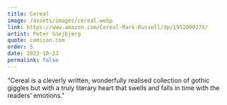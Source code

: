 ```yaml
---
title: Cereal
image: /assets/images/cereal.webp
link: https://www.amazon.com/Cereal-Mark-Russell/dp/195209027X/
artist: Peter Snejbjerg 
quote: comicon.com
order: 5
date: 2023-10-23
permalink: false
---
```

"Cereal is a cleverly written, wonderfully realised collection of gothic giggles but with a truly literary heart that swells and falls in time with the readers’ emotions."
              